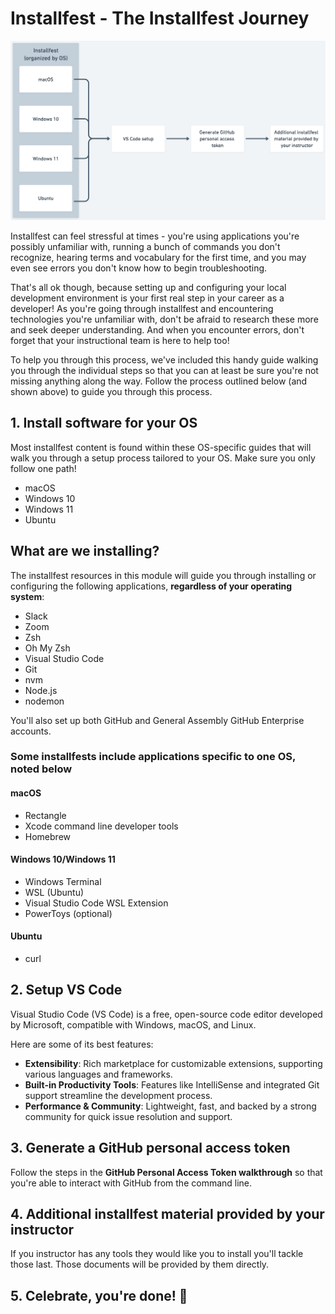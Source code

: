 # Installfest - The Installfest Journey

![A flowchart of the installfest journey, starting with the installfest for a particular OS, then progressing into VS Code Setup and Generating a GitHub Personal Access Token.](./assets/installfest-journey.png)

Installfest can feel stressful at times - you're using applications you're possibly unfamiliar with, running a bunch of commands you don't recognize, hearing terms and vocabulary for the first time, and you may even see errors you don't know how to begin troubleshooting.

That's all ok though, because setting up and configuring your local development environment is your first real step in your career as a developer! As you're going through installfest and encountering technologies you're unfamiliar with, don't be afraid to research these more and seek deeper understanding. And when you encounter errors, don't forget that your instructional team is here to help too!

To help you through this process, we've included this handy guide walking you through the individual steps so that you can at least be sure you're not missing anything along the way. Follow the process outlined below (and shown above) to guide you through this process.

## 1. Install software for your OS

Most installfest content is found within these OS-specific guides that will walk you through a setup process tailored to your OS. Make sure you only follow one path!

- macOS
- Windows 10
- Windows 11
- Ubuntu

## What are we installing?

The installfest resources in this module will guide you through installing or configuring the following applications, **regardless of your operating system**:

- Slack
- Zoom
- Zsh
- Oh My Zsh
- Visual Studio Code
- Git
- nvm
- Node.js
- nodemon

You'll also set up both GitHub and General Assembly GitHub Enterprise accounts.

### Some installfests include applications specific to one OS, noted below

#### macOS

- Rectangle
- Xcode command line developer tools
- Homebrew

#### Windows 10/Windows 11

- Windows Terminal
- WSL (Ubuntu)
- Visual Studio Code WSL Extension
- PowerToys (optional)

#### Ubuntu

- curl

## 2. Setup VS Code

Visual Studio Code (VS Code) is a free, open-source code editor developed by Microsoft, compatible with Windows, macOS, and Linux.

Here are some of its best features:

- **Extensibility**: Rich marketplace for customizable extensions, supporting various languages and frameworks.
- **Built-in Productivity Tools**: Features like IntelliSense and integrated Git support streamline the development process.
- **Performance & Community**: Lightweight, fast, and backed by a strong community for quick issue resolution and support.

## 3. Generate a GitHub personal access token

Follow the steps in the **GitHub Personal Access Token walkthrough** so that you're able to interact with GitHub from the command line.

## 4. Additional installfest material provided by your instructor

If you instructor has any tools they would like you to install you'll tackle those last. Those documents will be provided by them directly.

## 5. Celebrate, you're done! 🎉
